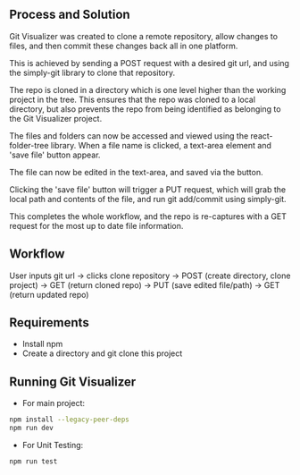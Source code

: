 ## Process and Solution
Git Visualizer was created to clone a remote repository, allow changes to files, and then commit these changes back all in one platform. 

This is achieved by sending a POST request with a desired git url, and using the simply-git library to clone that repository. 

The repo is cloned in a directory which is one level higher than the working project in the tree. This ensures that the repo was cloned to a local directory, but also prevents the repo from being identified as belonging to the Git Visualizer project. 

The files and folders can now be accessed and viewed using the react-folder-tree library. When a file name is clicked, a text-area element and 'save file' button appear. 

The file can now be edited in the text-area, and saved via the button. 

Clicking the 'save file' button will trigger a PUT request, which will grab the local path and contents of the file, and run git add/commit using simply-git. 

This completes the whole workflow, and the repo is re-captures with a GET request for the most up to date file information.

## Workflow
User inputs git url -> clicks clone repository -> POST (create directory, clone project) -> GET (return cloned repo) -> PUT (save edited file/path) -> GET (return updated repo)

## Requirements 
- Install npm
- Create a directory and git clone this project

## Running Git Visualizer
- For main project:
```bash
npm install --legacy-peer-deps
npm run dev
```

- For Unit Testing:
```bash
npm run test
```
